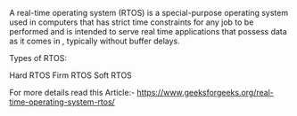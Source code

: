 A real-time operating system (RTOS) is a special-purpose operating system used in computers that has strict time constraints for any job to be performed and is intended to serve real time applications that possess data as it comes in , typically without buffer delays.

Types of RTOS:

Hard RTOS
Firm RTOS
Soft RTOS

For more details read this Article:- https://www.geeksforgeeks.org/real-time-operating-system-rtos/

